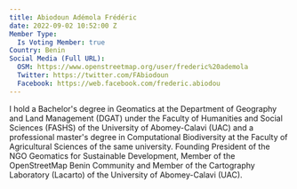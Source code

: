 ```yaml
---
title: Abiodoun Adémola Frédéric
date: 2022-09-02 10:52:00 Z
Member Type:
  Is Voting Member: true
Country: Benin
Social Media (Full URL):
  OSM: https://www.openstreetmap.org/user/frederic%20ademola
  Twitter: https://twitter.com/FAbiodoun
  Facebook: https://web.facebook.com/frederic.abiodou
---
```


I hold a Bachelor's degree in Geomatics at the Department of Geography and Land Management (DGAT) under the Faculty of Humanities and Social Sciences (FASHS) of the University of Abomey-Calavi (UAC) and a professional master's degree in Computational Biodiversity at the Faculty of Agricultural Sciences of the same university. Founding President of the NGO Geomatics for Sustainable Development, Member of the OpenStreetMap Benin Community and Member of the Cartography Laboratory (Lacarto) of the University of Abomey-Calavi (UAC).

